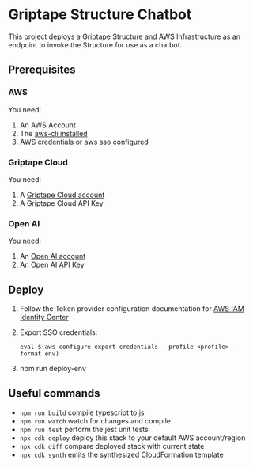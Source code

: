 # Griptape Structure Chatbot

This project deploys a Griptape Structure and AWS Infrastructure as an endpoint to invoke the Structure for use as a chatbot.

## Prerequisites

### AWS

You need:

1. An AWS Account
1. The [aws-cli installed](https://docs.aws.amazon.com/cli/latest/userguide/getting-started-install.html)
1. AWS credentials or aws sso configured

### Griptape Cloud

You need:

1. A [Griptape Cloud account](https://cloud.griptape.ai)
1. A Griptape Cloud API Key

### Open AI

You need:

1. An [Open AI account](https://openai.com/)
1. An Open AI [API Key](https://platform.openai.com/docs/api-reference/api-keys)

## Deploy

1.  Follow the Token provider configuration documentation for [AWS IAM Identity Center](https://docs.aws.amazon.com/cli/latest/userguide/sso-configure-profile-token.html)
1.  Export SSO credentials:

    ```
    eval $(aws configure export-credentials --profile <profile> --format env)
    ```

1.  npm run deploy-env

## Useful commands

- `npm run build` compile typescript to js
- `npm run watch` watch for changes and compile
- `npm run test` perform the jest unit tests
- `npx cdk deploy` deploy this stack to your default AWS account/region
- `npx cdk diff` compare deployed stack with current state
- `npx cdk synth` emits the synthesized CloudFormation template
